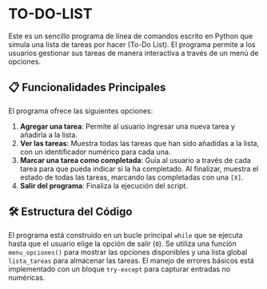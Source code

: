 # TO-DO-LIST

Este es un sencillo programa de línea de comandos escrito en Python que simula una lista de tareas por hacer (To-Do List). El programa permite a los usuarios gestionar sus tareas de manera interactiva a través de un menú de opciones.

## 📋 Funcionalidades Principales

El programa ofrece las siguientes opciones:

1.  **Agregar una tarea**: Permite al usuario ingresar una nueva tarea y añadirla a la lista.
2.  **Ver las tareas**: Muestra todas las tareas que han sido añadidas a la lista, con un identificador numérico para cada una.
3.  **Marcar una tarea como completada**: Guía al usuario a través de cada tarea para que pueda indicar si la ha completado. Al finalizar, muestra el estado de todas las tareas, marcando las completadas con una `[X]`.
4.  **Salir del programa**: Finaliza la ejecución del script.

## 🛠️ Estructura del Código

El programa está construido en un bucle principal `while` que se ejecuta hasta que el usuario elige la opción de salir (`0`). Se utiliza una función `menu_opciones()` para mostrar las opciones disponibles y una lista global `lista_tareas` para almacenar las tareas. El manejo de errores básicos está implementado con un bloque `try-except` para capturar entradas no numéricas.
